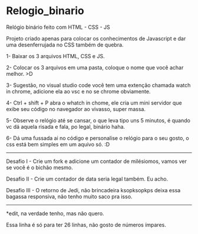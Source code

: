 # Relogio_binario
Relógio binário feito com HTML - CSS - JS

Projeto criado apenas para colocar os conhecimentos de Javascript e dar uma desenferrujada no CSS também de quebra.

1- Baixar os 3 arquivos HTML, CSS e JS.

2- Colocar os 3 arquivos em uma pasta, coloque o nome que você achar melhor. >D

3- Sugestão, no visual studio code você tem uma extenção chamada watch in chrome, adicione ela ao vsc e no se chrome obviamente.

4- Ctrl + shift + P abra o whatch in chome, ele cria um mini servidor que exibe seu código no navegador ao vivasso, super massa.

5- Observe o relógio até se cansar, o que leva tipo uns 5 minutos, é quando vc dá aquela risada e fala, po legal, binário haha.

6- Dá uma fussada ai no código e personalise o relógio para o seu gosto, o css está bem simples em um aquivo só. :D

---

Desafio I - Crie um fork e adicione um contador de milésiomos, vamos ver se você é o bichão mesmo.

Desafio II - Crie um contador de data seria legal também. Eu acho. 

Desafio III - O retorno de Jedi, não brincadeira ksopksopkps deixa essa bagassa responsiva, não tenho muito saco pra isso.

---

*edit, na verdade tenho, mas não quero.

Essa linha é só para ter 26 linhas, não gosto de números ímpares. 
